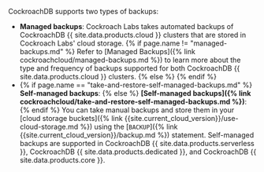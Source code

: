 CockroachDB supports two types of backups:

- **Managed backups**: Cockroach Labs takes automated backups of CockroachDB {{ site.data.products.cloud }} clusters that are stored in Cockroach Labs' cloud storage. {% if page.name != "managed-backups.md" %} Refer to [Managed Backups]({% link cockroachcloud/managed-backups.md %}) to learn more about the type and frequency of backups supported for both CockroachDB {{ site.data.products.cloud }} clusters. {% else %}  {% endif %}
- {% if page.name == "take-and-restore-self-managed-backups.md" %} **Self-managed backups**: {% else %} **[Self-managed backups]({% link cockroachcloud/take-and-restore-self-managed-backups.md %})**: {% endif %} You can take manual backups and store them in your [cloud storage buckets]({% link {{site.current_cloud_version}}/use-cloud-storage.md %}) using the [`BACKUP`]({% link {{site.current_cloud_version}}/backup.md %}) statement. Self-managed backups are supported in CockroachDB {{ site.data.products.serverless }}, CockroachDB {{ site.data.products.dedicated }}, and CockroachDB {{ site.data.products.core }}.
